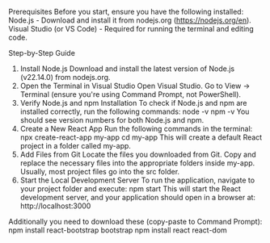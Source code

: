 Prerequisites
Before you start, ensure you have the following installed:
	Node.js - Download and install it from nodejs.org (https://nodejs.org/en).
	Visual Studio (or VS Code) - Required for running the terminal and editing code.

Step-by-Step Guide
1. Install Node.js
	Download and install the latest version of Node.js (v22.14.0) from nodejs.org.
2. Open the Terminal in Visual Studio
	Open Visual Studio.
	Go to View → Terminal (ensure you're using Command Prompt, not PowerShell).
3. Verify Node.js and npm Installation
	To check if Node.js and npm are installed correctly, run the following commands:
node -v
npm -v
	You should see version numbers for both Node.js and npm.
4. Create a New React App
	Run the following commands in the terminal:
npx create-react-app my-app
cd my-app
	This will create a default React project in a folder called my-app.
5. Add Files from Git
	Locate the files you downloaded from Git.
	Copy and replace the necessary files into the appropriate folders inside my-app.
	Usually, most project files go into the src folder.
6. Start the Local Development Server
	To run the application, navigate to your project folder and execute:
npm start
	This will start the React development server, and your application should open in a browser at:
http://localhost:3000

Additionally you need to download these (copy-paste to Command Prompt):
npm install react-bootstrap bootstrap
npm install react react-dom
